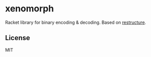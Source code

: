 # xenomorph

Racket library for binary encoding & decoding. Based on [restructure](https://github.com/foliojs/restructure).


License
-

MIT

